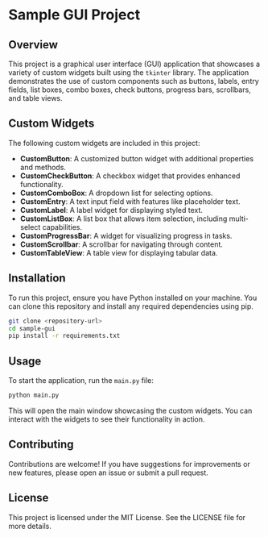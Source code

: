 # Sample GUI Project

## Overview
This project is a graphical user interface (GUI) application that showcases a variety of custom widgets built using the `tkinter` library. The application demonstrates the use of custom components such as buttons, labels, entry fields, list boxes, combo boxes, check buttons, progress bars, scrollbars, and table views.

## Custom Widgets
The following custom widgets are included in this project:

- **CustomButton**: A customized button widget with additional properties and methods.
- **CustomCheckButton**: A checkbox widget that provides enhanced functionality.
- **CustomComboBox**: A dropdown list for selecting options.
- **CustomEntry**: A text input field with features like placeholder text.
- **CustomLabel**: A label widget for displaying styled text.
- **CustomListBox**: A list box that allows item selection, including multi-select capabilities.
- **CustomProgressBar**: A widget for visualizing progress in tasks.
- **CustomScrollbar**: A scrollbar for navigating through content.
- **CustomTableView**: A table view for displaying tabular data.

## Installation
To run this project, ensure you have Python installed on your machine. You can clone this repository and install any required dependencies using pip.

```bash
git clone <repository-url>
cd sample-gui
pip install -r requirements.txt
```

## Usage
To start the application, run the `main.py` file:

```bash
python main.py
```

This will open the main window showcasing the custom widgets. You can interact with the widgets to see their functionality in action.

## Contributing
Contributions are welcome! If you have suggestions for improvements or new features, please open an issue or submit a pull request.

## License
This project is licensed under the MIT License. See the LICENSE file for more details.